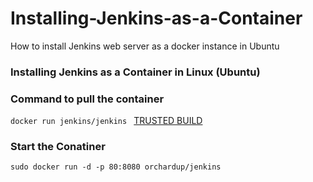# Installing-Jenkins-as-a-Container
How to install Jenkins web server as a docker instance in Ubuntu


### Installing Jenkins as a Container in Linux (Ubuntu)

### Command to pull the container
```docker run jenkins/jenkins ``` [TRUSTED BUILD](https://index.docker.io/u/orchardup/jenkins/)


### Start the Conatiner
```sudo docker run -d -p 80:8080 orchardup/jenkins```
